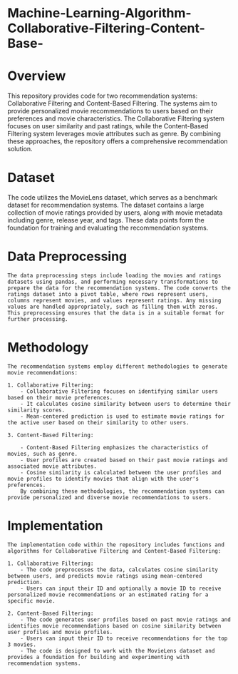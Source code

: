 # Machine-Learning-Algorithm-Collaborative-Filtering-Content-Base-

# Overview
  This repository provides code for two recommendation systems: Collaborative Filtering and Content-Based Filtering. The systems aim to provide personalized movie recommendations to users based on their preferences and movie characteristics. The Collaborative Filtering system focuses on user similarity and past ratings, while the Content-Based Filtering system leverages movie attributes such as genre. By combining these approaches, the repository offers a comprehensive recommendation solution.

# Dataset
  The code utilizes the MovieLens dataset, which serves as a benchmark dataset for recommendation systems. The dataset contains a large collection of movie ratings provided by users, along with movie metadata including genre, release year, and tags. These data points form the foundation for training and evaluating the recommendation systems.

# Data Preprocessing
    The data preprocessing steps include loading the movies and ratings datasets using pandas, and performing necessary transformations to prepare the data for the recommendation systems. The code converts the ratings dataset into a pivot table, where rows represent users, columns represent movies, and values represent ratings. Any missing values are handled appropriately, such as filling them with zeros. This preprocessing ensures that the data is in a suitable format for further processing.

# Methodology
    The recommendation systems employ different methodologies to generate movie recommendations:
    
    1. Collaborative Filtering:
        - Collaborative Filtering focuses on identifying similar users based on their movie preferences.
        - It calculates cosine similarity between users to determine their similarity scores.
        - Mean-centered prediction is used to estimate movie ratings for the active user based on their similarity to other users.
       
    3. Content-Based Filtering:
    
        - Content-Based Filtering emphasizes the characteristics of movies, such as genre.
        - User profiles are created based on their past movie ratings and associated movie attributes.
        - Cosine similarity is calculated between the user profiles and movie profiles to identify movies that align with the user's preferences.
        By combining these methodologies, the recommendation systems can provide personalized and diverse movie recommendations to users.

# Implementation
    The implementation code within the repository includes functions and algorithms for Collaborative Filtering and Content-Based Filtering:
    
    1. Collaborative Filtering:
        - The code preprocesses the data, calculates cosine similarity between users, and predicts movie ratings using mean-centered prediction.
        - Users can input their ID and optionally a movie ID to receive personalized movie recommendations or an estimated rating for a specific movie.
    
    2. Content-Based Filtering:
        - The code generates user profiles based on past movie ratings and identifies movie recommendations based on cosine similarity between user profiles and movie profiles.
        - Users can input their ID to receive recommendations for the top 3 movies.
        - The code is designed to work with the MovieLens dataset and provides a foundation for building and experimenting with recommendation systems.
